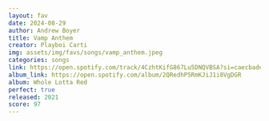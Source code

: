 ```yaml
---
layout: fav
date: 2024-08-29
author: Andrew Boyer
title: Vamp Anthem
creator: Playboi Carti
img: assets/img/favs/songs/vamp_anthem.jpeg
categories: songs
link: https://open.spotify.com/track/4CzhtKifG867Lu5DNQVBSA?si=caecbade4c1b4f14
album_link: https://open.spotify.com/album/2QRedhP5RmKJiJ1i8VgDGR
album: Whole Lotta Red
perfect: true
released: 2021
score: 97
---
```

